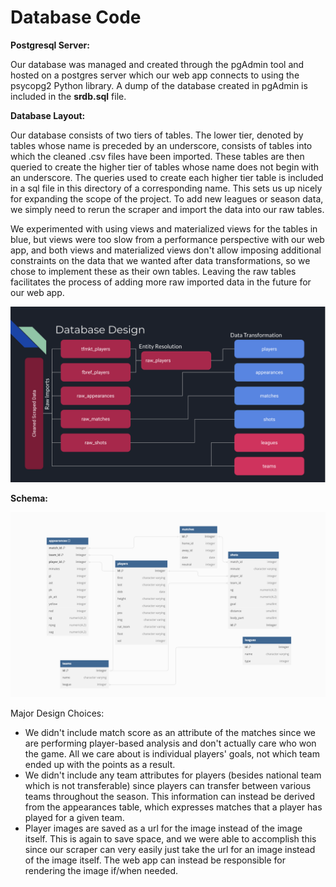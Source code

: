 # Database Code

**Postgresql Server:**

Our database was managed and created through the pgAdmin tool and hosted on a postgres server which our web app connects to using the psycopg2 Python library. A dump of the database created in pgAdmin is included in the **srdb.sql** file.

**Database Layout:**

Our database consists of two tiers of tables. The lower tier, denoted by tables whose name is preceded by an underscore, consists of tables into which the cleaned .csv files have been imported. These tables are then queried to create the higher tier of tables whose name does not begin with an underscore. The queries used to create each higher tier table is included in a sql file in this directory of a corresponding name. This sets us up nicely for expanding the scope of the project. To add new leagues or season data, we simply need to rerun the scraper and import the data into our raw tables.

We experimented with using views and materialized views for the tables in blue, but views were too slow from a performance perspective with
our web app, and both views and materialized views don't allow imposing additional constraints on the data that we wanted after data
transformations, so we chose to implement these as their own tables. Leaving the raw tables facilitates the process of adding more raw
imported data in the future for our web app.

![alt text](https://github.com/fisherm123/strikerrank/blob/main/strikerrank/sql/database_design.png)

**Schema:**

![alt text](https://github.com/fisherm123/strikerrank/blob/main/strikerrank/sql/schema.png)

Major Design Choices:
* We didn't include match score as an attribute of the matches since we are performing player-based analysis and don't actually
  care who won the game. All we care about is individual players' goals, not which team ended up with the points as a result.
* We didn't include any team attributes for players (besides national team which is not transferable) since players can transfer
  between various teams throughout the season. This information can instead be derived from the appearances table, which expresses
  matches that a player has played for a given team.
* Player images are saved as a url for the image instead of the image itself. This is again to save space, and we were able to accomplish
  this since our scraper can very easily just take the url for an image instead of the image itself. The web app can instead be responsible
  for rendering the image if/when needed.
  
